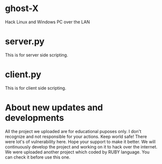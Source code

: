 # ghost-X
Hack Linux and Windows PC over the LAN

# server.py

This is for server side scripting.

# client.py

This is for client side scripting.

# About new updates and developments

All the project we uploaded are for educational puposes only. I don't recognize and not responsible for your actions. Keep world safe!
There were lot's of vulnerability here. Hope your support to make it better.
We will continuously develop the project and working on it to hack over the internet.
We were uploaded another project which coded by RUBY language. You can check it before use this one.
